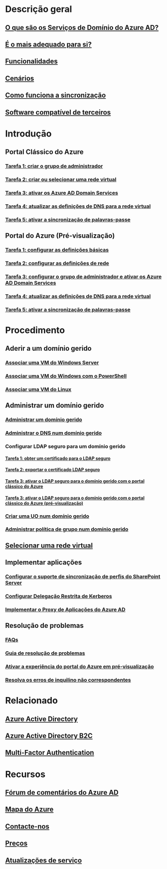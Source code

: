# Descrição geral
## [O que são os Serviços de Domínio do Azure AD?](active-directory-ds-overview.md)
## [É o mais adequado para si?](active-directory-ds-comparison.md)
## [Funcionalidades](active-directory-ds-features.md)
## [Cenários](active-directory-ds-scenarios.md)
## [Como funciona a sincronização](active-directory-ds-synchronization.md)
## [Software compatível de terceiros](active-directory-ds-compatible-software.md)

# Introdução
## Portal Clássico do Azure
### [Tarefa 1: criar o grupo de administrador](active-directory-ds-getting-started-create-group.md)
### [Tarefa 2: criar ou selecionar uma rede virtual](active-directory-ds-getting-started-vnet.md)
### [Tarefa 3: ativar os Azure AD Domain Services](active-directory-ds-getting-started-enableaadds.md)
### [Tarefa 4: atualizar as definições de DNS para a rede virtual](active-directory-ds-getting-started-update-dns.md)
### [Tarefa 5: ativar a sincronização de palavras-passe](active-directory-ds-getting-started-password-sync.md)
## Portal do Azure (Pré-visualização)
### [Tarefa 1: configurar as definições básicas](active-directory-ds-getting-started.md)
### [Tarefa 2: configurar as definições de rede](active-directory-ds-getting-started-network.md)
### [Tarefa 3: configurar o grupo de administrador e ativar os Azure AD Domain Services](active-directory-ds-getting-started-admingroup.md)
### [Tarefa 4: atualizar as definições de DNS para a rede virtual](active-directory-ds-getting-started-dns.md)
### [Tarefa 5: ativar a sincronização de palavras-passe](active-directory-ds-getting-started-password-sync.md)

# Procedimento
## Aderir a um domínio gerido
### [Associar uma VM do Windows Server](active-directory-ds-admin-guide-join-windows-vm.md)
### [Associar uma VM do Windows com o PowerShell](active-directory-ds-admin-guide-join-windows-vm-classic-powershell.md)
### [Associar uma VM do Linux](active-directory-ds-admin-guide-join-rhel-linux-vm.md)
## Administrar um domínio gerido
### [Administrar um domínio gerido](active-directory-ds-admin-guide-administer-domain.md)
### [Administrar o DNS num domínio gerido](active-directory-ds-admin-guide-administer-dns.md)
### Configurar LDAP seguro para um domínio gerido
#### [Tarefa 1: obter um certificado para o LDAP seguro](active-directory-ds-admin-guide-configure-secure-ldap.md)
#### [Tarefa 2: exportar o certificado LDAP seguro](active-directory-ds-admin-guide-configure-secure-ldap-export-pfx.md)
#### [Tarefa 3: ativar o LDAP seguro para o domínio gerido com o portal clássico do Azure](active-directory-ds-admin-guide-configure-secure-ldap-enable-ldaps-classic.md)
#### [Tarefa 3: ativar o LDAP seguro para o domínio gerido com o portal clássico do Azure (pré-visualização)](active-directory-ds-admin-guide-configure-secure-ldap-enable-ldaps.md)

### [Criar uma UO num domínio gerido](active-directory-ds-admin-guide-create-ou.md)
### [Administrar política de grupo num domínio gerido](active-directory-ds-admin-guide-administer-group-policy.md)
## [Selecionar uma rede virtual](active-directory-ds-networking.md)
## Implementar aplicações
### [Configurar o suporte de sincronização de perfis do SharePoint Server](active-directory-ds-enable-sharepoint-profile-sync.md)
### [Configurar Delegação Restrita de Kerberos](active-directory-ds-enable-kcd.md)
### [Implementar o Proxy de Aplicações do Azure AD](active-directory-ds-deploy-azure-app-proxy.md)
## Resolução de problemas
### [FAQs](active-directory-ds-faqs.md)
### [Guia de resolução de problemas](active-directory-ds-troubleshooting.md)
### [Ativar a experiência do portal do Azure em pré-visualização](active-directory-ds-azure-portal-enable-preview-access.md)
### [Resolva os erros de inquilino não correspondentes](active-directory-ds-mismatched-tenant-error.md)

# Relacionado
## [Azure Active Directory](../active-directory/active-directory-whatis.md)
## [Azure Active Directory B2C](../active-directory-b2c/active-directory-b2c-overview.md)
## [Multi-Factor Authentication](../multi-factor-authentication/multi-factor-authentication.md)

# Recursos
## [Fórum de comentários do Azure AD](https://feedback.azure.com/forums/169401-azure-active-directory)
## [Mapa do Azure](https://azure.microsoft.com/roadmap/?category=security-identity)
## [Contacte-nos](active-directory-ds-contact-us.md)
## [Preços](https://azure.microsoft.com/pricing/details/active-directory-ds/)
## [Atualizações de serviço](https://azure.microsoft.com/updates/?product=active-directory-ds)
